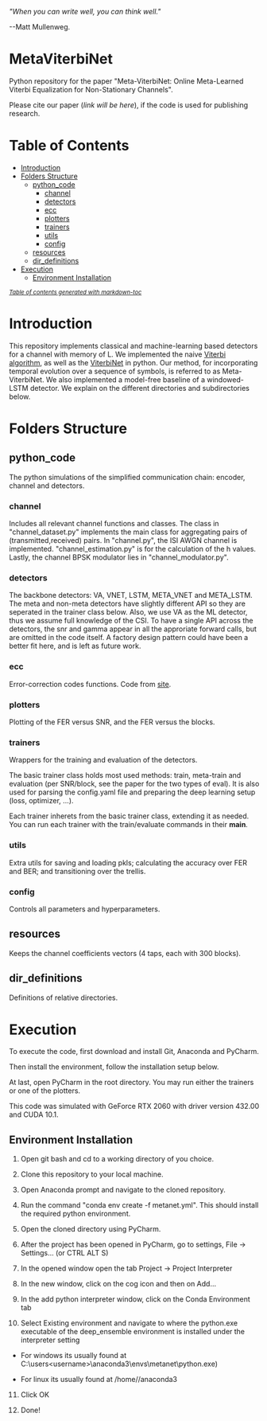 *"When you can write well, you can think well."* 

--Matt Mullenweg.

# MetaViterbiNet

Python repository for the paper "Meta-ViterbiNet: Online Meta-Learned Viterbi Equalization for Non-Stationary Channels".

Please cite our paper (*link will be here*), if the code is used for publishing research.

# Table of Contents

- [Introduction](#introduction)
- [Folders Structure](#folders-structure)
  * [python_code](#python_code)
    + [channel](#channel)
    + [detectors](#detectors)
    + [ecc](#ecc)
    + [plotters](#plotters)
    + [trainers](#trainers)
    + [utils](#utils)
    + [config](#config)
  * [resources](#resources)
  * [dir_definitions](#dir_definitions)
- [Execution](#execution)
  * [Environment Installation](#environment-installation)

<small><i><a href='http://ecotrust-canada.github.io/markdown-toc/'>Table of contents generated with markdown-toc</a></i></small>

# Introduction

This repository implements classical and machine-learning based detectors for a channel with memory of L. We implemented the naive [Viterbi algorithm](https://ieeexplore.ieee.org/document/1054010), as well as the [ViterbiNet](https://ieeexplore.ieee.org/document/8815457) in python. Our method, for incorporating temporal evolution over a sequence of symbols, is referred to as Meta-ViterbiNet. We also implemented a model-free baseline of a windowed-LSTM detector. We explain on the different directories and subdirectories below.

# Folders Structure

## python_code 

The python simulations of the simplified communication chain: encoder, channel and detectors.

### channel 

Includes all relevant channel functions and classes. The class in "channel_dataset.py" implements the main class for aggregating pairs of (transmitted,received) pairs. 
In "channel.py", the ISI AWGN channel is implemented. "channel_estimation.py" is for the calculation of the h values. Lastly, the channel BPSK modulator lies in "channel_modulator.py".

### detectors

The backbone detectors: VA, VNET, LSTM, META_VNET and META_LSTM. The meta and non-meta detectors have slightly different API so they are seperated in the trainer class below. Also, we use VA as the ML detector, thus we assume full knowledge of the CSI. To have a single API across the detectors, the snr and gamma appear in all the approriate forward calls, but are omitted in the code itself. A factory design pattern could have been a better fit here, and is left as future work.

### ecc

Error-correction codes functions. Code from [site](https://en.wikiversity.org/wiki/Reed%E2%80%93Solomon_codes_for_coders).

### plotters

Plotting of the FER versus SNR, and the FER versus the blocks. 

### trainers 

Wrappers for the training and evaluation of the detectors.

The basic trainer class holds most used methods: train, meta-train and evaluation (per SNR/block, see the paper for the two types of eval). It is also used for parsing the config.yaml file and preparing the deep learning setup (loss, optimizer, ...).

Each trainer inherets from the basic trainer class, extending it as needed. You can run each trainer with the train/evaluate commands in their __main__.

### utils

Extra utils for saving and loading pkls; calculating the accuracy over FER and BER; and transitioning over the trellis.

### config

Controls all parameters and hyperparameters.

## resources

Keeps the channel coefficients vectors (4 taps, each with 300 blocks).

## dir_definitions 

Definitions of relative directories.

# Execution

To execute the code, first download and install Git, Anaconda and PyCharm.

Then install the environment, follow the installation setup below. 

At last, open PyCharm in the root directory. You may run either the trainers or one of the plotters.

This code was simulated with GeForce RTX 2060 with driver version 432.00 and CUDA 10.1. 

## Environment Installation

1. Open git bash and cd to a working directory of you choice.

2. Clone this repository to your local machine.

3. Open Anaconda prompt and navigate to the cloned repository.

4. Run the command "conda env create -f metanet.yml". This should install the required python environment.

5. Open the cloned directory using PyCharm.

6. After the project has been opened in PyCharm, go to settings, File -> Settings... (or CTRL ALT S)

7. In the opened window open the tab Project -> Project Interpreter

8. In the new window, click on the cog icon and then on Add...

9. In the add python interpreter window, click on the Conda Environment tab

10. Select Existing environment and navigate to where the python.exe executable of the deep_ensemble environment is installed under the interpreter setting

  - For windows its usually found at C:\users\<username>\anaconda3\envs\metanet\python.exe)

  - For linux its usually found at /home/<username>/anaconda3
  
11. Click OK

12. Done!
